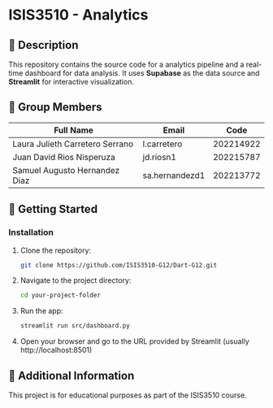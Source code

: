 # ISIS3510 - Analytics

## 📌 Description

This repository contains the source code for a analytics pipeline and a real-time dashboard for data analysis. It uses **Supabase** as the data source and **Streamlit** for interactive visualization.

## 👥 **Group Members**

| **Full Name**                     | **Email**           | **Code**   |
|-----------------------------------|---------------------|------------|
| Laura Julieth Carretero Serrano  | l.carretero        | 202214922  |
| Juan David Rios Nisperuza        | jd.riosn1          | 202215787  |
| Samuel Augusto Hernandez Diaz    | sa.hernandezd1     | 202213772  |

## 🚀 Getting Started

### Installation
1. Clone the repository:
   ```sh
   git clone https://github.com/ISIS3510-G12/Dart-G12.git
   ```
2. Navigate to the project directory:
   ```sh
   cd your-project-folder
   ```

3. Run the app:
   ```sh
   streamlit run src/dashboard.py
   ```

4. Open your browser and go to the URL provided by Streamlit (usually http://localhost:8501)

## 📢 Additional Information
This project is for educational purposes as part of the ISIS3510 course.